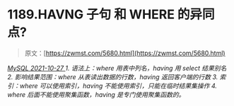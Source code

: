 <!--yml
category: 未分类
date: 0001-01-01 00:00:00
-->

# 1189.HAVNG 子句 和 WHERE 的异同点?

> 原文：[https://zwmst.com/5680.html](https://zwmst.com/5680.html)

   [ *MySQL* ](https://zwmst.com/mysql)*[ <time datetime="2021-10-28T01:28:50+08:00"> 2021-10-27 </time> ](https://zwmst.com/5680.html)  1.  语法上：where 用表中列名，having 用 select 结果别名
2.  影响结果范围：where 从表读出数据的行数，having 返回客户端的行数
3.  索引：where 可以使用索引，having 不能使用索引，只能在临时结果集操作
4.  where 后面不能使用聚集函数，having 是专门使用聚集函数的。*